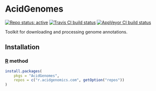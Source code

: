 # AcidGenomes

[![Repo status: active](https://www.repostatus.org/badges/latest/active.svg)](https://www.repostatus.org/#active)
[![Travis CI build status](https://travis-ci.com/acidgenomics/AcidGenomes.svg?branch=main)](https://travis-ci.com/acidgenomics/AcidGenomes)
[![AppVeyor CI build status](https://ci.appveyor.com/api/projects/status/cjde5mhr8226ctl8/branch/main?svg=true)](https://ci.appveyor.com/project/mjsteinbaugh/acidgenomes/branch/main)

Toolkit for downloading and processing genome annotations.

## Installation

### [R][] method

```r
install.packages(
    pkgs = "AcidGenomes",
    repos = c("r.acidgenomics.com", getOption("repos"))
)
```

[r]: https://www.r-project.org/
